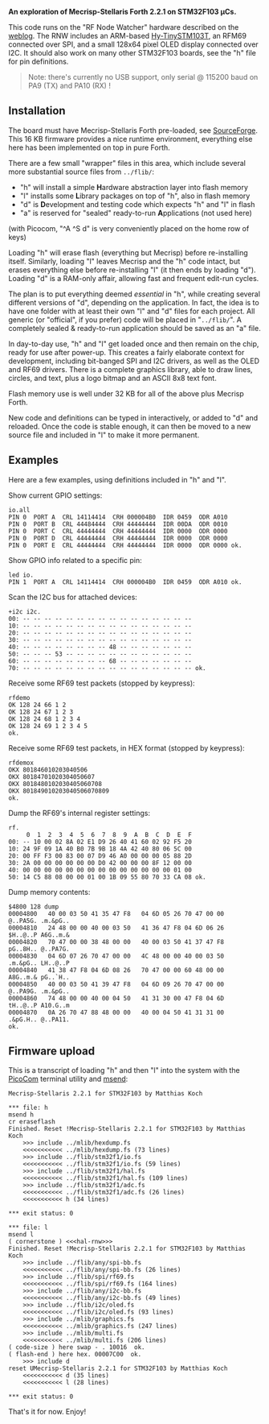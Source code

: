 **An exploration of Mecrisp-Stellaris Forth 2.2.1 on STM32F103 µCs.**

This code runs on the "RF Node Watcher" hardware described on the [weblog][R].
The RNW includes an ARM-based [Hy-TinySTM103T][H], an RFM69 connected over SPI,
and a small 128x64 pixel OLED display connected over I2C. It should also work
on many other STM32F103 boards, see the "h" file for pin definitions.

> Note: there's currently no USB support, only serial @ 115200 baud on PA9 (TX)
and PA10 (RX) !

## Installation

The board must have Mecrisp-Stellaris Forth pre-loaded, see [SourceForge][F].
This 16 KB firmware provides a nice runtime environment, everything else here
has been implemented on top in pure Forth.

There are a few small "wrapper" files in this area, which include several more
substantial source files from `../flib/`:

* "h" will install a simple **H**ardware abstraction layer into flash memory
* "l" installs some **L**ibrary packages on top of "h", also in flash memory
* "d" is **D**evelopment and testing code which expects "h" and "l" in flash
* "a" is reserved for "sealed" ready-to-run **A**pplications (not used here)

(with Picocom, "^A ^S d" is very conveniently placed on the home row of keys)

Loading "h" will erase flash (everything but Mecrisp) before re-installing
itself. Similarly, loading "l" leaves Mecrisp and the "h" code intact, but
erases everything else before re-installing "l" (it then ends by loading "d").
Loading "d" is a RAM-only affair, allowing fast and frequent edit-run cycles.

The plan is to put everything deemed _essential_ in "h", while creating several
different versions of "d", depending on the application. In fact, the idea is
to have one folder with at least their own "l" and "d" files for each project.
All generic (or "official", if you prefer) code will be placed in "`../flib/`".
A completely sealed & ready-to-run application should be saved as an "a" file.

In day-to-day use, "h" and "l" get loaded once and then remain on the chip,
ready for use after power-up. This creates a fairly elaborate context for
development, including bit-banged SPI and I2C drivers, as well as the OLED
and RF69 drivers. There is a complete graphics library, able to draw lines,
circles, and text, plus a logo bitmap and an ASCII 8x8 text font.

Flash memory use is well under 32 KB for all of the above plus Mecrisp Forth.

New code and definitions can be typed in interactively, or added to "d" and
reloaded. Once the code is stable enough, it can then be moved to a new source
file and included in "l" to make it more permanent.

## Examples

Here are a few examples, using definitions included in "h" and "l".

Show current GPIO settings:

    io.all 
    PIN 0  PORT A  CRL 14114414  CRH 000004B0  IDR 0459  ODR A010
    PIN 0  PORT B  CRL 44484444  CRH 44444444  IDR 00DA  ODR 0010
    PIN 0  PORT C  CRL 44444444  CRH 44444444  IDR 0000  ODR 0000
    PIN 0  PORT D  CRL 44444444  CRH 44444444  IDR 0000  ODR 0000
    PIN 0  PORT E  CRL 44444444  CRH 44444444  IDR 0000  ODR 0000 ok.

Show GPIO info related to a specific pin:

    led io. 
    PIN 1  PORT A  CRL 14114414  CRH 000004B0  IDR 0459  ODR A010 ok.

Scan the I2C bus for attached devices:

    +i2c i2c. 
    00: -- -- -- -- -- -- -- -- -- -- -- -- -- -- -- --
    10: -- -- -- -- -- -- -- -- -- -- -- -- -- -- -- --
    20: -- -- -- -- -- -- -- -- -- -- -- -- -- -- -- --
    30: -- -- -- -- -- -- -- -- -- -- -- -- -- -- -- --
    40: -- -- -- -- -- -- -- -- 48 -- -- -- -- -- -- --
    50: -- -- -- 53 -- -- -- -- -- -- -- -- -- -- -- --
    60: -- -- -- -- -- -- -- -- 68 -- -- -- -- -- -- --
    70: -- -- -- -- -- -- -- -- -- -- -- -- -- -- -- -- ok.

Receive some RF69 test packets (stopped by keypress):

    rfdemo 
    OK 128 24 66 1 2 
    OK 128 24 67 1 2 3 
    OK 128 24 68 1 2 3 4 
    OK 128 24 69 1 2 3 4 5 
    ok.

Receive some RF69 test packets, in HEX format (stopped by keypress):

    rfdemox 
    OKX 801846010203040506
    OKX 80184701020304050607
    OKX 8018480102030405060708
    OKX 801849010203040506070809
    ok.

Dump the RF69's internal register settings:

    rf. 
         0  1  2  3  4  5  6  7  8  9  A  B  C  D  E  F 
    00: -- 10 00 02 8A 02 E1 D9 26 40 41 60 02 92 F5 20
    10: 24 9F 09 1A 40 B0 7B 9B 18 4A 42 40 80 06 5C 00
    20: 00 FF F3 00 83 00 07 D9 46 A0 00 00 00 05 88 2D
    30: 2A 00 00 00 00 00 00 D0 42 00 00 00 8F 12 00 00
    40: 00 00 00 00 00 00 00 00 00 00 00 00 00 00 01 00
    50: 14 C5 88 08 00 00 01 00 1B 09 55 80 70 33 CA 08 ok.

Dump memory contents:

    $4800 128 dump 
    00004800   40 00 03 50 41 35 47 F8   04 6D 05 26 70 47 00 00   @..PA5G. .m.&pG..
    00004810   24 48 00 00 40 00 03 50   41 36 47 F8 04 6D 06 26   $H..@..P A6G..m.&
    00004820   70 47 00 00 38 48 00 00   40 00 03 50 41 37 47 F8   pG..8H.. @..PA7G.
    00004830   04 6D 07 26 70 47 00 00   4C 48 00 00 40 00 03 50   .m.&pG.. LH..@..P
    00004840   41 38 47 F8 04 6D 08 26   70 47 00 00 60 48 00 00   A8G..m.& pG..`H..
    00004850   40 00 03 50 41 39 47 F8   04 6D 09 26 70 47 00 00   @..PA9G. .m.&pG..
    00004860   74 48 00 00 40 00 04 50   41 31 30 00 47 F8 04 6D   tH..@..P A10.G..m
    00004870   0A 26 70 47 88 48 00 00   40 00 04 50 41 31 31 00   .&pG.H.. @..PA11.
    ok.

## Firmware upload

This is a transcript of loading "h" and then "l" into the system with the
[PicoCom][P] terminal utility and [msend][M]:

    Mecrisp-Stellaris 2.2.1 for STM32F103 by Matthias Koch

    *** file: h
    msend h 
    cr eraseflash 
    Finished. Reset !Mecrisp-Stellaris 2.2.1 for STM32F103 by Matthias Koch
        >>> include ../mlib/hexdump.fs
        <<<<<<<<<<< ../mlib/hexdump.fs (73 lines)
        >>> include ../flib/stm32f1/io.fs
        <<<<<<<<<<< ../flib/stm32f1/io.fs (59 lines)
        >>> include ../flib/stm32f1/hal.fs
        <<<<<<<<<<< ../flib/stm32f1/hal.fs (109 lines)
        >>> include ../flib/stm32f1/adc.fs
        <<<<<<<<<<< ../flib/stm32f1/adc.fs (26 lines)
        <<<<<<<<<<< h (34 lines)

    *** exit status: 0

    *** file: l
    msend l 
    ( cornerstone ) <<<hal-rnw>>> 
    Finished. Reset !Mecrisp-Stellaris 2.2.1 for STM32F103 by Matthias Koch
        >>> include ../flib/any/spi-bb.fs
        <<<<<<<<<<< ../flib/any/spi-bb.fs (26 lines)
        >>> include ../flib/spi/rf69.fs
        <<<<<<<<<<< ../flib/spi/rf69.fs (164 lines)
        >>> include ../flib/any/i2c-bb.fs
        <<<<<<<<<<< ../flib/any/i2c-bb.fs (49 lines)
        >>> include ../flib/i2c/oled.fs
        <<<<<<<<<<< ../flib/i2c/oled.fs (93 lines)
        >>> include ../mlib/graphics.fs
        <<<<<<<<<<< ../mlib/graphics.fs (247 lines)
        >>> include ../mlib/multi.fs
        <<<<<<<<<<< ../mlib/multi.fs (206 lines)
    ( code-size ) here swap - . 10016  ok.
    ( flash-end ) here hex. 00007C00  ok.
        >>> include d
    reset UMecrisp-Stellaris 2.2.1 for STM32F103 by Matthias Koch
        <<<<<<<<<<< d (35 lines)
        <<<<<<<<<<< l (28 lines)

    *** exit status: 0

That's it for now. Enjoy!

  [R]: http://jeelabs.org/book/1545f/
  [H]: http://www.hotmcu.com/stm32f103tb-arm-cortex-m3-development-board-p-222.html
  [F]: http://mecrisp.sourceforge.net/
  [M]: https://github.com/jeelabs/embello/tree/master/tools/msend
  [P]: https://github.com/npat-efault/picocom
